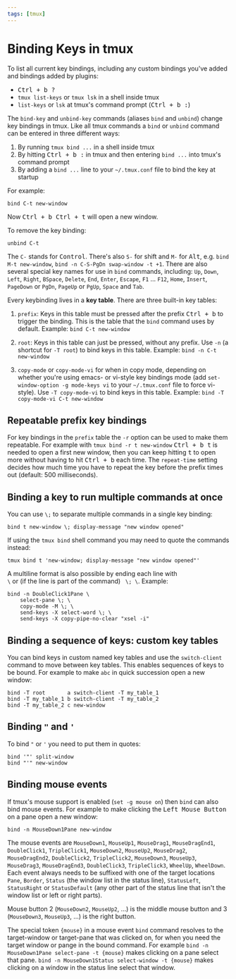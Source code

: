 ```yaml
---
tags: [tmux]
---
```


Binding Keys in tmux
====================

<div class="tip" markdown="1">
To list all current key bindings, including any custom bindings you've added and bindings added by plugins:

* <kbd><kbd><kbd>Ctrl</kbd> + <kbd>b</kbd></kbd> <kbd>?</kbd></kbd>
* `tmux list-keys` or `tmux lsk` in a shell inside tmux
* `list-keys` or `lsk` at tmux's command prompt (<kbd><kbd><kbd>Ctrl</kbd> + <kbd>b</kbd></kbd> <kbd>:</kbd></kbd>)
</div>

The `bind-key` and `unbind-key` commands (aliases `bind` and `unbind`) change key bindings in tmux. Like all tmux commands a `bind` or `unbind` command can be
entered in three different ways:

1. By running `tmux bind ...` in a shell inside tmux
2. By hitting <kbd><kbd><kbd>Ctrl</kbd> + <kbd>b</kbd></kbd> <kbd>:</kbd></kbd> in tmux and then entering `bind ...` into tmux's command prompt
3. By adding a `bind ...` line to your `~/.tmux.conf` file to bind the key at startup

For example:

    bind C-t new-window

Now <kbd><kbd><kbd>Ctrl</kbd> + <kbd>b</kbd></kbd> <kbd><kbd>Ctrl</kbd> + <kbd>t</kbd></kbd></kbd> will open a new window.

To remove the key binding:

    unbind C-t

The `C-` stands for <kbd>Control</kbd>. There's also `S-` for shift and `M-` for <kbd>Alt</kbd>, e.g. `bind M-t new-window`, `bind -n C-S-PgDn swap-window -t +1`. There are also several special key names for use in
`bind` commands, including: `Up`, `Down`, `Left`, `Right`, `BSpace`, `Delete`, `End`, `Enter`, `Escape`, `F1` ... `F12`, `Home`, `Insert`, `PageDown` or `PgDn`,
`PageUp` or `PgUp`, `Space` and `Tab`.

Every keybinding lives in a **key table**. There are three built-in key tables:

1. `prefix`: Keys in this table must be pressed after the prefix <kbd><kbd>Ctrl</kbd> + <kbd>b</kbd></kbd> to trigger the binding. This is the table that the
   `bind` command uses by default. Example: `bind C-t new-window`

2. `root`: Keys in this table can just be pressed, without any prefix. Use `-n` (a shortcut for `-T root`) to bind keys in this table.
   Example: `bind -n C-t new-window`

3. `copy-mode` or `copy-mode-vi` for when in copy mode, depending on whether you're using emacs- or vi-style key bindings mode
   (add `set-window-option -g mode-keys vi` to your `~/.tmux.conf` file to force vi-style). Use `-T copy-mode-vi` to bind keys in this table.
   Example: `bind -T copy-mode-vi C-t new-window`

## Repeatable prefix key bindings

For key bindings in the `prefix` table the `-r` option can be used to make them repeatable.
For example with `tmux bind -r t new-window` <kbd><kbd><kbd>Ctrl</kbd> + <kbd>b</kbd></kbd> <kbd>t</kbd></kbd> is needed to open a first new window, then you can
keep hitting <kbd>t</kbd> to open more without having to hit <kbd><kbd>Ctrl</kbd> + <kbd>b</kbd></kbd> each time. The `repeat-time` setting decides how much time
you have to repeat the key before the prefix times out (default: 500 milliseconds).

## Binding a key to run multiple commands at once

You can use `\;` to separate multiple commands in a single key binding:

    bind t new-window \; display-message "new window opened"

If using the `tmux bind` shell command you may need to quote the commands instead:

    tmux bind t 'new-window; display-message "new window opened"'

A multiline format is also possible by ending each line with <code> &bsol;</code> or (if the line is part of the command) <code> &bsol;; &bsol;</code>. Example:

```
bind -n DoubleClick1Pane \
    select-pane \; \
    copy-mode -M \; \
    send-keys -X select-word \; \
    send-keys -X copy-pipe-no-clear "xsel -i"
```

## Binding a sequence of keys: custom key tables

You can bind keys in custom named key tables and use the `switch-client` command to move between key tables. This enables sequences of keys to be bound.
For example to make `abc` in quick succession open a new window:

    bind -T root       a switch-client -T my_table_1
    bind -T my_table_1 b switch-client -T my_table_2
    bind -T my_table_2 c new-window

## Binding `"` and `'`

To bind `"` or `'` you need to put them in quotes:

    bind '"' split-window
    bind "'" new-window

## Binding mouse events

If tmux's mouse support is enabled (`set -g mouse on`) then `bind` can also bind mouse events. For example to make clicking the <kbd>Left Mouse Button</kbd> on a
pane open a new window:

    bind -n MouseDown1Pane new-window

The mouse events are `MouseDown1`, `MouseUp1`, `MouseDrag1`, `MouseDragEnd1`, `DoubleClick1`, `TripleClick1`, `MouseDown2`, `MouseUp2`, `MouseDrag2`,
`MouseDragEnd2`, `DoubleClick2`, `TripleClick2`, `MouseDown3`, `MouseUp3`, `MouseDrag3`, `MouseDragEnd3`, `DoubleClick3`, `TripleClick3`, `WheelUp`, `WheelDown`.
Each event always needs to be suffixed with one of the target locations `Pane`, `Border`, `Status` (the window list in the status line), `StatusLeft`,
`StatusRight` or `StatusDefault` (any other part of the status line that isn't the window list or left or right parts).

Mouse button 2 (`MouseDown2`, `MouseUp2`, ...) is the middle mouse button and 3 (`MouseDown3`, `MouseUp3`, ...) is the right button.

The special token `{mouse}` in a mouse event `bind` command resolves to the target-window or target-pane that was clicked on, for when you need the target window
or pange in the bound command.
For example `bind -n MouseDown1Pane select-pane -t {mouse}` makes clicking on a pane select that pane.
`bind -n MouseDown1Status select-window -t {mouse}` makes clicking on a window in the status line select that window.

